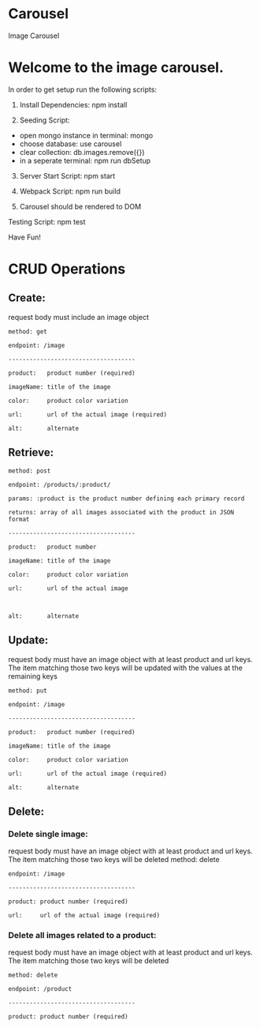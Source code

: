 # Carousel
Image Carousel

# Welcome to the image carousel.

In order to get setup run the following scripts:

1) Install Dependencies: npm install

2) Seeding Script:
  - open mongo instance in terminal: mongo
  - choose database: use carousel
  - clear collection: db.images.remove({})
  - in a seperate terminal: npm run dbSetup

3) Server Start Script: npm start

4) Webpack Script: npm run build

5) Carousel should be rendered to DOM


Testing Script: npm test

Have Fun!

# CRUD Operations

## Create:

  request body must include an image object

    method: get

    endpoint: /image

    ------------------------------------

    product:   product number (required)

    imageName: title of the image

    color:     product color variation

    url:       url of the actual image (required)

    alt:       alternate

## Retrieve:
    method: post

    endpoint: /products/:product/

    params: :product is the product number defining each primary record

    returns: array of all images associated with the product in JSON format

    ------------------------------------

    product:   product number

    imageName: title of the image

    color:     product color variation

    url:       url of the actual image



    alt:       alternate

## Update:

  request body must have an image object with at least product and url keys. The item matching those two keys will be updated with the values at the remaining keys

    method: put

    endpoint: /image

    ------------------------------------

    product:   product number (required)

    imageName: title of the image

    color:     product color variation

    url:       url of the actual image (required)

    alt:       alternate

## Delete:

### Delete single image:

  request body must have an image object with at least product and url keys. The item matching those two keys will be deleted
  method: delete

    endpoint: /image

    ------------------------------------

    product: product number (required)

    url:     url of the actual image (required)

### Delete all images related to a product:

  request body must have an image object with at least product and url keys. The item matching those two keys will be deleted

    method: delete

    endpoint: /product

    ------------------------------------

    product: product number (required)

